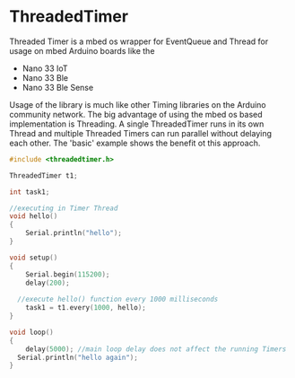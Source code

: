 # ThreadedTimer
Threaded Timer is a mbed os wrapper for EventQueue and Thread for usage on mbed Arduino boards like the 
* Nano 33 IoT
* Nano 33 Ble
* Nano 33 Ble Sense


Usage of the library is much like other Timing libraries on the Arduino community network. The big advantage of using the mbed os based implementation is Threading. A single ThreadedTimer runs in its own Thread and multiple Threaded Timers can run parallel without delaying each other. The 'basic' example shows the benefit ot this approach.

```c++
#include <threadedtimer.h>

ThreadedTimer t1;

int task1;

//executing in Timer Thread
void hello()
{
	Serial.println("hello");
}

void setup()
{
	Serial.begin(115200);
	delay(200);
  
  //execute hello() function every 1000 milliseconds
	task1 = t1.every(1000, hello);
}

void loop()
{
	delay(5000); //main loop delay does not affect the running Timers
  Serial.println("hello again");
}
```

